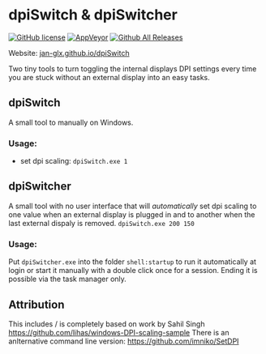 # dpiSwitch & dpiSwitcher
[![GitHub license](https://img.shields.io/github/license/jan-glx/dpiswitch.svg)](LICENSE)
[![AppVeyor](https://img.shields.io/appveyor/ci/jan-glx/dpiswitch.svg)](https://ci.appveyor.com/project/jan-glx/dpiswitch)
[![Github All Releases](https://img.shields.io/github/downloads/jan-glx/dpiswitch/total.svg)](https://github.com/jan-glx/dpiSwitch/releases/latest)

Website: [jan-glx.github.io/dpiSwitch](http://jan-glx.github.io/dpiSwitch)

Two tiny tools to turn toggling the internal displays DPI settings every time you are stuck without an external display into an easy tasks.
## dpiSwitch
A small tool to manually  on Windows.

### Usage:

- set dpi scaling:  ````dpiSwitch.exe 1````     

## dpiSwitcher
A small tool with no user interface that will *automatically* set dpi scaling to one value when an external display is plugged in and to another when the last external dispaly is removed. 
````dpiSwitch.exe 200 150````     

### Usage:
Put ````dpiSwitcher.exe```` into the folder ````shell:startup```` to run it automatically at login or start it manually with a double click once for a session. Ending it is possible via the task manager only.

## Attribution
This includes / is completely based on work by Sahil Singh https://github.com/lihas/windows-DPI-scaling-sample
There is an anlternative command line version: https://github.com/imniko/SetDPI
